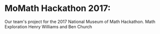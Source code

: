 # MoMath Hackathon 2017: 
Our team's project for the 2017 National Museum of Math Hackathon.
Math Exploration
Henry Williams and Ben Church
